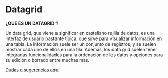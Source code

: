 Datagrid
========

<strong>¿QUE ES UN DATAGRID ?</strong>

Un data grid, que viene a significar en castellano rejilla de datos, es una interfaz de usuario bastante típica, que sirve para visualizar información en una tabla. La información suele ser un conjunto de registros, y se suelen mostrar cada uno de ellos en una fila. Además, los data grid suelen tener integradas funcionalidades para la ordenación de los datos y opciones para su edición o borrado entre muchas mas.

<a href="https://github.com/johnsh/Datagrid/issues">Dudas o sugerencias aqu&iacute;</a>